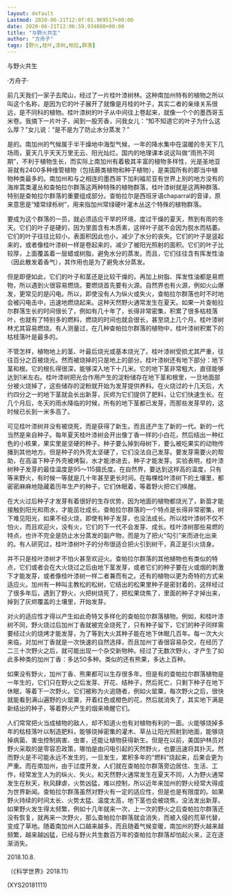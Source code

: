 ```yaml
---
layout: default
Lastmod: 2020-06-21T12:07:01.969517+00:00
date: 2020-06-21T12:06:59.934080+00:00
title: "与野火共生"
author: "方舟子"
tags: [野火,桂叶,漆树,帕拉,群落]
---
```


与野火共生

·方舟子·

前几天我们一家子去爬山，经过了一片桂叶漆树林。这种南加州特有的植物之所以叫这个名称，是因为它的叶子展开了就像是月桂的叶子，其实二者的亲缘关系很远，是不同科的植物。桂叶漆树的叶子从中间往上卷起来，就像一个个的墨西哥玉米卷。我摘下一片叶子，闻到一股芳香，问我女儿：“知不知道它的叶子为什么这么厚？”女儿说：“是不是为了防止水分蒸发？”

是的。南加州的气候属于半干燥地中海型气候，一年的降水集中在温暖的冬天下几场雨，夏天几乎天天万里无云、阳光灿烂。国内的地理课本说这叫做“雨热不同期”，不利于植物生长，而实际上南加州有着极其丰富的植物多样性，光是圣地亚哥就有2400多种维管植物（包括蕨类植物和种子植物），是美国所有的郡当中植物种类最多的。南加州和与之相连的墨西哥下加利福尼亚有世界上别的地方没有的海岸蒿类灌丛和查帕拉尔群落这两种特殊的植物群落，桂叶漆树就是这两种群落、特别是查帕拉尔群落的重要组成部分。查帕拉尔是西班牙语chaparral的音译，原来意思是“矮常绿栎树”，用来指加州常绿硬叶灌木丛这个特殊的植物群落。

要成为这个群落的一员，就必须适应干旱的环境，度过干燥的夏天，熬到有雨的冬天。它们的叶子是硬的，因为里面含有木质素，这样叶子就不会因为脱水而枯萎。它们的叶子往往比较小，表面积因此也小，减少了水分的丧失。它们的叶子是竖起来的，或者像桂叶漆树一样是卷起来的，减少了被阳光照射的面积。它们的叶子比较厚，上面覆盖着一层蜡或树脂，避免水分的蒸发。而且，它们往往含有挥发性油（因此散发着香气），其作用也是为了避免水分蒸发。

但是即便如此，它们的叶子和茎还是比较干燥的，再加上树脂、挥发性油都是易燃物，所以遇到火很容易燃烧。要燃烧首先要有火源。自然界也有火源，例如火山爆发，更常见的是闪电。所以，即使没有人为纵火或失火，查帕拉尔群落也时不时地会被闪电击中，迅速地燃烧起来。这种天然野火通常发生在夏天。如果一片查帕拉尔群落生长的时间很长了，例如有几十年了，长得非常密集，积累了很多枯枝落叶，也就有了特别多的燃料，燃烧的时间也就会很长，甚至烧上几个月。桂叶漆树林尤其容易燃烧。有人测量过，在几种查帕拉尔群落的植物中，桂叶漆树积累下的枯枝落叶是最多的。

不管怎样，植物地上的茎、叶最后烧光或基本烧光了。桂叶漆树受损尤其严重，往往百分之百被烧光。然而被烧掉的只是地上的部分。桂叶漆树还有地下部分：地下茎和根。它的根扎得很深，能够深入地下十几米。它的地下茎非常粗大，直径能够达到1米左右。桂叶漆树把光合作用产生的淀粉储存在地下茎和根里，一旦地面部分被火烧掉了，这些储存的淀粉就开始为发芽提供养料。在火烧过的十几天后，大约四分之一的地下茎就会长出新芽，灰烬为它们提供了肥料，让它们快速生长。在几个月后，冬天的雨水降临的时候，所有的地下茎都已发芽，而那些发芽早的，这时候已长到一米多高了。

可见桂叶漆树并没有被烧死，而是获得了新生。而且还产生了新的一代。新的一代当然是来自种子。每年夏天桂叶漆树会开出像丁香一样的小白花，然后结出一种红色的小核果，果实里是坚硬的种子。种子要么掉到母树下，要么被吃果实的动物传播到其他地方。但是种子的外壳太坚硬了，它们没法自己发芽。要发芽需要火的帮助，在高温下种子外壳被烤裂，水才能渗进去，种子才能发芽。实验表明，桂叶漆树种子发芽的最佳温度是95～115摄氏度。在自然界，要达到这样高的温度，只有等来野火，有时候一等就是几十年甚至更长时间。在每棵桂叶漆树下的土壤里，都密密麻麻地隐藏着历年生产的种子，它们休眠着，等着野火把它们唤醒。

在大火过后种子才发芽有着很好的生存优势，因为地面的植物都烧光了，新苗才能接触到阳光和雨水，才能茁壮成长。查帕拉尔群落的一个特点是长得非常密集，树下难见阳光，如果不经火烧，即使有种子发芽，也没法成长。所以桂叶漆树不仅不怕火，而且欢迎火，没有火，它们的下一代不会发芽、成长。桂叶漆树那些易燃的特点，也许不完全是防止水分蒸发的副产物，而是为了把火“勾引”来而进化出来的。有人研究过，桂叶漆树叶子的分布很适合把火引到树干，真正是引火烧身。

并不只是桂叶漆树才不怕火甚至欢迎火。查帕拉尔群落的其他植物也有类似的特点，它们或者会在大火烧过之后由地下茎发芽，或者它们的种子要在火或烟的刺激下才能发芽，或者像桂叶漆树一样二者兼而有之。还有的植物以更为奇特的方式来适应火。加州有一种叫主教松的松树，它结出的松果里种子是密封着的，这样经过了很多年后，遇到了野火，火把树烧死了，把松果烧焦了，里面的种子才掉出来，掉到了灰烬覆盖的土壤里，开始发芽。

对火的适应性才得以产生如此奇特又多样化的查帕拉尔群落植物。例如，和桂叶漆树不同，野火烧过后加州丁香就被完全烧死了，只有种子留下，它们的种子同样需要经过火的烧烤才能发芽，为了等到大火其种子能在地下休眠几百年。每一次大火来临，对加州丁香就是一次快速的自然选择，而且加州丁香很容易杂交，在经历了二三十次野火之后，就可能出现一个杂交新物种。经过了无数次野火，才产生了如此多种类的加州丁香：多达50多种。类似的还有熊果，多达上百种。

如果没有野火，加州丁香、熊果都可以生存很多年。但是有的查帕拉尔群落植物是一年生的，它们只在野火之后发芽、开花、结种子，然后死亡，只剩下种子在地下休眠，等着下一次野火。它们被称为火追随者，例如火罂粟，每次野火之后，很快就能看到满山遍野的火罂粟，开着红色或橙色的花，然后就消失了，其实地下满是新结出的种子，等着野火产生的烟来唤醒它们。

人们常常把火当成植物的敌人，却不知道火也有对植物有利的一面。火能够烧掉多年的枯枝落叶以制造肥料，能够烧掉密集的灌木、草丛让阳光照射到地面，能够烧掉病菌、害虫控制病害、虫害，还能让植物获得新生。但是在以前，美国护林员对野火采取的是零容忍政策，哪怕是由闪电引起的天然野火，也要迅速将其扑灭。然而野火是不可能永远不发生的，一旦发生，累积多年的“燃料”烧起来，后果会更为严重。而在南加州，由于过度开发，人们就在查帕拉尔群落旁边居住、生活、工作，经常发生人为的纵火、失火。和天然野火通常发生在夏天不同，人为野火通常发生在秋天，秋风肆虐，火势凶猛，难以控制，所以近年来加州的野火经常大得成为世界新闻。查帕拉尔群落虽然对野火有一定的适应性，但是也是有限度的。如果野火持续的时间太长、火势太猛、温度太高，地下茎也会被烧焦，没法发出新芽。如果野火发生得太频繁，例如十几年就来一次，上一次的野火之后查帕拉尔群落还没有恢复，就再来一次野火，那么查帕拉尔群落就会消失，而被入侵的荒草代替，变成了草地。随着南加州人口越来越多，而且随着气候变暖，南加州的野火越来越频繁，越来越凶猛，已经与野火共生数百万年的查帕拉尔群落却怕起火来，正在逐渐消失。

2018.10.8.

（《科学世界》2018.11）

(XYS20181111)

